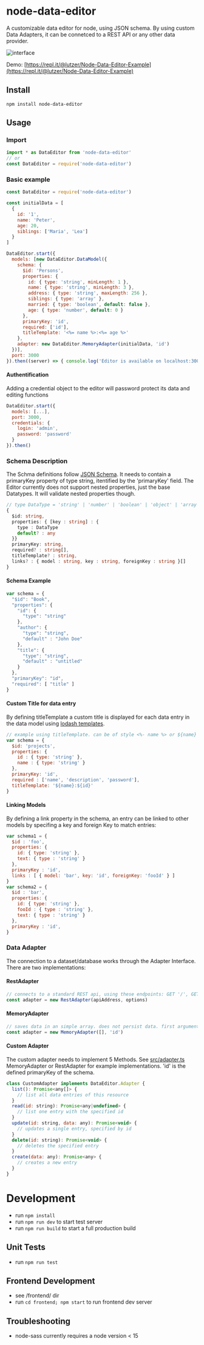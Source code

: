 # node-data-editor
A customizable data editor for node, using JSON schema. By using custom Data Adapters, it can be connetced to a REST API or any other data provider.

![interface](docs/interface.png)

Demo: [https://repl.it/@lutzer/Node-Data-Editor-Example](https://repl.it/@lutzer/Node-Data-Editor-Example)

## Install
```
npm install node-data-editor
```

## Usage

### Import

```javascript
import * as DataEditor from 'node-data-editor'
// or
const DataEditor = require('node-data-editor')
```

### Basic example

```javascript
const DataEditor = require('node-data-editor')

const initialData = [
  {
    id: '1',
    name: 'Peter',
    age: 20,
    siblings: ['Maria', 'Lea']
  }
]

DataEditor.start({
  models: [new DataEditor.DataModel({
    schema: {
      $id: 'Persons',
      properties: {
        id: { type: 'string', minLength: 1 },
        name: { type: 'string', minLength: 3 },
        address: { type: 'string', maxLength: 256 },
        siblings: { type: 'array' },
        married: { type: 'boolean', default: false },
        age: { type: 'number', default: 0 }
      },
      primaryKey: 'id',
      required: ['id'],
      titleTemplate: '<%= name %>:<%= age %>'
    },
    adapter: new DataEditor.MemoryAdapter(initialData, 'id')
  })],
  port: 3000
}).then((server) => { console.log('Editor is available on localhost:3000') })
```

#### Authentification
Adding a credential object to the editor will password protect its data and editing functions
```javascript
DataEditor.start({
  models: [...],
  port: 3000,
  credentials: {
    login: 'admin',
    password: 'password'
  }
}).then()
```


### Schema Description
The Schma definitions follow [JSON Schema](https://json-schema.org/). It needs to contain a primaryKey property of type string, itentified by the 'primaryKey' field. The Editor currently does not support nested properties, just the base Datatypes. It will validate nested properties though.

```typescript
// type DataType = 'string' | 'number' | 'boolean' | 'object' | 'array' | 'null'
{
  $id: string,
  properties: { [key : string] : {
    type : DataType
    default? : any
  }}
  primaryKey: string,
  required? : string[],
  titleTemplate? : string,
  links? : { model : string, key : string, foreignKey : string }[]
}
```


#### Schema Example

```javascript
var schema = {
  "$id": "Book",
  "properties": {
    "id": {
      "type": "string"
    },
    "author": {
      "type": "string",
      "default" : "John Doe"
    },
    "title": {
      "type": "string",
      "default" : "untitled"
    }
  },
  "primaryKey": "id",
  "required": [ "title" ]
}
```
#### Custom Title for data entry
By defining titleTemplate a custom title is displayed for each data entry in the data model using [lodash templates](https://lodash.com/docs/4.17.15#template).

```javascript
// example using titleTemplate. can be of style <%- name %> or ${name}
var schema = {
  $id: 'projects',
  properties: {
    id : { type: 'string' },
    name : { type: 'string' }
  },
  primaryKey: 'id',
  required : ['name', 'description', 'password'],
  titleTemplate: '${name}:${id}'
}
```

#### Linking Models
By defining a link property in the schema, an entry can be linked to other models by specifing a key and foreign Key to match entries:

```javascript
var schema1 = {
  $id : 'foo',
  properties: {
    id: { type: 'string' },
    text: { type : 'string' }
  },
  primaryKey : 'id',
  links : [ { model: 'bar', key: 'id', foreignKey: 'fooId' } ]
}
var schema2 = {
  $id : 'bar',
  properties: {
    id: { type: 'string' },
    fooId : { type : 'string' },
    text: { type : 'string' }
  },
  primaryKey : 'id',
}
```

### Data Adapter
The connection to a dataset/database works through the Adapter Interface. There are two implementations:

#### RestAdapter

```javascript
// connects to a standard REST api, using these endpoints: GET '/', GET '/:id', PUT '/:id', POST '/', DELETE '/:id'. The Options object is passed to the axios http calls.
const adapter = new RestAdapter(apiAddress, options)
```

#### MemoryAdapter

```javascript
// saves data in an simple array. does not persist data. first argument is the initial data array, second argument is the primary Key of the entries.
const adapter = new MemoryAdapter([], 'id')
```

#### Custom Adapter
The custom adapter needs to implement 5 Methods. See [src/adapter.ts](src/adapter.ts) MemoryAdapter or RestAdapter for example implementations. 'id' is the defined primaryKey of the schema.

```javascript
class CustomAdapter implements DataEditor.Adapter {
  list(): Promise<any[]> {
    // list all data entries of this resource
  }
  read(id: string): Promise<any|undefined> {
    // list one entry with the specified id
  }
  update(id: string, data: any): Promise<void> {
    // updates a single entry, specified by id
  }
  delete(id: string): Promise<void> {
    // deletes the specified entry
  }
  create(data: any): Promise<any> {
    // creates a new entry
  }
}
```

# Development
* run `npm install`
* run `npm run dev` to start test server
* run `npm run build` to start a full production build

## Unit Tests
* run `npm run test`

## Frontend Development
* see /frontend/ dir
* run `cd frontend; npm start` to run frontend dev server

## Troubleshooting

* node-sass currently requires a node version < 15